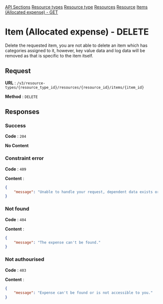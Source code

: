 [API Sections](../Sections.md)
[Resource types](../resource-types/GET.md)
[Resource type](../resource-type/GET.md)
[Resources](../resources/GET.md)
[Resource](../resource/GET.md)
[Items (Allocated expense) - GET](../items-allocated-expense/GET.md)

# Item (Allocated expense) - DELETE

Delete the requested item, you are not able to delete an item which has categories assigned to it, however, key value data and log data will be removed as that is specific to the item itself.

## Request

**URL** : `/v3/resource-types/{resource_type_id}/resources/{resource_id}/items/{item_id}`

**Method** : `DELETE`

## Responses

### Success

**Code** : `204`

**No Content**

### Constraint error

**Code** : `409`

**Content** : 
```json
{
    "message": "Unable to handle your request, dependent data exists or foreign key error."
}
```

### Not found

**Code** : `404`

**Content** : 
```json
{
    "message": "The expense can't be found."
}
```

### Not authourised

**Code** : `403`

**Content** : 
```json
{
    "message": "Expense can't be found or is not accessible to you."
}
```
